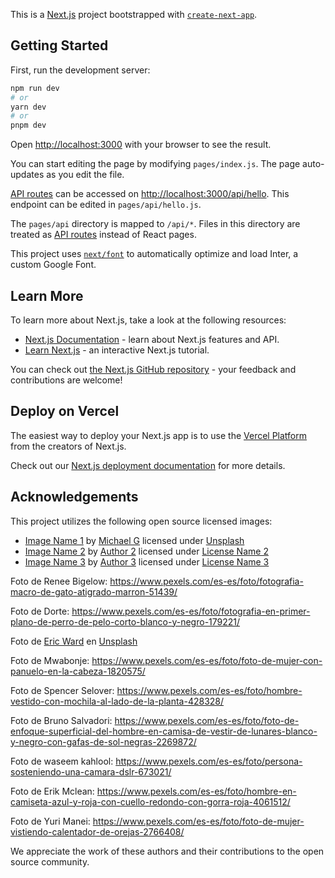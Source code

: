 This is a [Next.js](https://nextjs.org/) project bootstrapped with [`create-next-app`](https://github.com/vercel/next.js/tree/canary/packages/create-next-app).

## Getting Started

First, run the development server:

```bash
npm run dev
# or
yarn dev
# or
pnpm dev
```

Open [http://localhost:3000](http://localhost:3000) with your browser to see the result.

You can start editing the page by modifying `pages/index.js`. The page auto-updates as you edit the file.

[API routes](https://nextjs.org/docs/api-routes/introduction) can be accessed on [http://localhost:3000/api/hello](http://localhost:3000/api/hello). This endpoint can be edited in `pages/api/hello.js`.

The `pages/api` directory is mapped to `/api/*`. Files in this directory are treated as [API routes](https://nextjs.org/docs/api-routes/introduction) instead of React pages.

This project uses [`next/font`](https://nextjs.org/docs/basic-features/font-optimization) to automatically optimize and load Inter, a custom Google Font.

## Learn More

To learn more about Next.js, take a look at the following resources:

- [Next.js Documentation](https://nextjs.org/docs) - learn about Next.js features and API.
- [Learn Next.js](https://nextjs.org/learn) - an interactive Next.js tutorial.

You can check out [the Next.js GitHub repository](https://github.com/vercel/next.js/) - your feedback and contributions are welcome!

## Deploy on Vercel

The easiest way to deploy your Next.js app is to use the [Vercel Platform](https://vercel.com/new?utm_medium=default-template&filter=next.js&utm_source=create-next-app&utm_campaign=create-next-app-readme) from the creators of Next.js.

Check out our [Next.js deployment documentation](https://nextjs.org/docs/deployment) for more details.

## Acknowledgements

This project utilizes the following open source licensed images:

- [Image Name 1](https://unsplash.com/es/fotos/_aEtAEp3e0c?utm_source=unsplash&utm_medium=referral&utm_content=creditCopyText) by [Michael G](https://unsplash.com/@escape_your_mind?utm_source=unsplash&utm_medium=referral&utm_content=creditCopyText) licensed under [Unsplash](https://unsplash.com/es/licencia)
- [Image Name 2](https://image2-url.com) by [Author 2](https://author2-url.com) licensed under [License Name 2](https://license2-url.com)
- [Image Name 3](https://image3-url.com) by [Author 3](https://author3-url.com) licensed under [License Name 3](https://license3-url.com)

Foto de Renee Bigelow: https://www.pexels.com/es-es/foto/fotografia-macro-de-gato-atigrado-marron-51439/

Foto de Dorte: https://www.pexels.com/es-es/foto/fotografia-en-primer-plano-de-perro-de-pelo-corto-blanco-y-negro-179221/

Foto de <a href="https://unsplash.com/@ericjamesward?utm_source=unsplash&utm_medium=referral&utm_content=creditCopyText">Eric Ward</a> en <a href="https://unsplash.com/es/fotos/ISg37AI2A-s?utm_source=unsplash&utm_medium=referral&utm_content=creditCopyText">Unsplash</a>
  

Foto de Mwabonje: https://www.pexels.com/es-es/foto/foto-de-mujer-con-panuelo-en-la-cabeza-1820575/

Foto de Spencer Selover: https://www.pexels.com/es-es/foto/hombre-vestido-con-mochila-al-lado-de-la-planta-428328/

Foto de Bruno Salvadori: https://www.pexels.com/es-es/foto/foto-de-enfoque-superficial-del-hombre-en-camisa-de-vestir-de-lunares-blanco-y-negro-con-gafas-de-sol-negras-2269872/

Foto de waseem kahlool: https://www.pexels.com/es-es/foto/persona-sosteniendo-una-camara-dslr-673021/

Foto de Erik Mclean: https://www.pexels.com/es-es/foto/hombre-en-camiseta-azul-y-roja-con-cuello-redondo-con-gorra-roja-4061512/

Foto de Yuri Manei: https://www.pexels.com/es-es/foto/foto-de-mujer-vistiendo-calentador-de-orejas-2766408/



We appreciate the work of these authors and their contributions to the open source community.
  